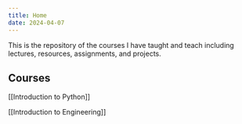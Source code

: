 ```yaml
---
title: Home
date: 2024-04-07
---
```


This is the repository of the courses I have taught and teach including lectures, resources, assignments, and projects. 

## Courses

[[Introduction to Python]]

[[Introduction to Engineering]]


